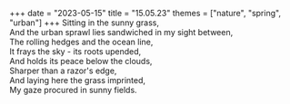 +++
date = "2023-05-15"
title = "15.05.23"
themes = ["nature", "spring", "urban"]
+++
Sitting in the sunny grass,  
And the urban sprawl lies sandwiched in my sight between,  
The rolling hedges and the ocean line,  
It frays the sky - its roots upended,  
And holds its peace below the clouds,  
Sharper than a razor's edge,  
And laying here the grass imprinted,  
My gaze procured in sunny fields.
